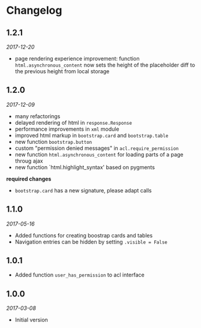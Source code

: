 # Changelog

## 1.2.1
*2017-12-20*

- page rendering experience improvement: function `html.asynchronous_content` now sets the height of the placeholder diff to the previous height from local storage

## 1.2.0
*2017-12-09*

- many refactorings
- delayed rendering of html in `response.Response`
- performance improvements in `xml` module
- improved html markup in `bootstrap.card` and `bootstrap.table`
- new function `bootstrap.button`
- custom "permission denied messages" in `acl.require_permission`
- new function `html.asynchronous_content` for loading parts of a page throug ajax
- new function `html.highlight_syntax' based on pygments

**required changes**

- `bootstrap.card` has a new signature, please adapt calls


## 1.1.0
*2017-05-16* 

- Added functions for creating boostrap cards and tables
- Navigation entries can be hidden by setting `.visible = False`


## 1.0.1

- Added function `user_has_permission` to acl interface


## 1.0.0
*2017-03-08* 

- Initial version

